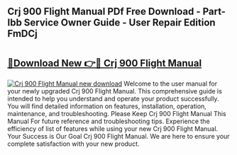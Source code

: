 ## Crj 900 Flight Manual PDf Free Download - Part-Ibb Service Owner Guide - User Repair Edition FmDCj

# <h2><a href="http://bc79740.oget.top/?id=Crj+900+Flight+Manual">🔗Download New 👉🔴 Crj 900 Flight Manual</a></h2>

[![Crj 900 Flight Manual new download](https://i.imgur.com/5g1atiW.png)](http://bc79740.oget.top/?id=Crj+900+Flight+Manual)
Welcome to the user manual for your newly upgraded Crj 900 Flight Manual. This comprehensive guide is intended to help you understand and operate your product successfully. You will find detailed information on features, installation, operation, maintenance, and troubleshooting. Please Keep Crj 900 Flight Manual This Manual For future reference and troubleshooting tips. Experience the efficiency of list of features while using your new Crj 900 Flight Manual. Your Success is Our Goal Crj 900 Flight Manual. We are here to ensure your complete satisfaction with your new product.
